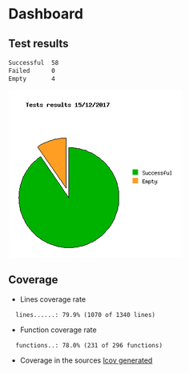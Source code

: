 Dashboard
=========

Test results
------------
```
Successful  58
Failed      0
Empty       4
```
![](tests.png)

Coverage
--------

- Lines coverage rate
```
  lines......: 79.9% (1070 of 1340 lines)
```

- Function coverage rate
```
  functions..: 78.0% (231 of 296 functions)
```

- Coverage in the sources
  [lcov generated](http://lionel.draghi.free.fr/Archicheck/lcov/index.html)
